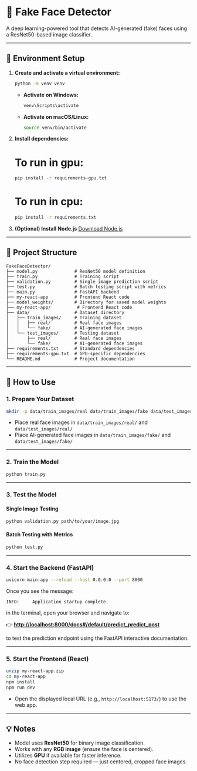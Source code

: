 # 🧠 Fake Face Detector

A deep learning-powered tool that detects AI-generated (fake) faces using a ResNet50-based image classifier.

---

## 🔧 Environment Setup

1. **Create and activate a virtual environment:**
    ```bash
    python -m venv venv
    ```
    - **Activate on Windows:**
      ```bash
      venv\Scripts\activate
      ```
    - **Activate on macOS/Linux:**
      ```bash
      source venv/bin/activate
      ```

2. **Install dependencies:**
    # To run in gpu:
    ```bash
    pip install -r requirements-gpu.txt
    ```
    
    # To run in cpu:
    ```bash
    pip install -r requirements.txt
    ```

3. **(Optional) Install Node.js**
    [Download Node.js](https://nodejs.org/)

---

## 📁 Project Structure

```
FakeFaceDetector/
├── model.py              # ResNet50 model definition
├── train.py              # Training script
├── validation.py         # Single image prediction script
├── test.py               # Batch testing script with metrics
├── main.py               # FastAPI backend
├── my-react-app          # Frontend React code
├── model_weights/        # Directory for saved model weights
├── my-react-app/          # Frontend React code
├── data/                 # Dataset directory
│   ├── train_images/     # Training dataset
│   │   ├── real/         # Real face images
│   │   └── fake/         # AI-generated face images
│   └── test_images/      # Testing dataset
│       ├── real/         # Real face images
│       └── fake/         # AI-generated face images
├── requirements.txt      # Standard dependencies
├── requirements-gpu.txt  # GPU-specific dependencies
└── README.md             # Project documentation
```

---

## 🚀 How to Use

### 1. Prepare Your Dataset

```bash
mkdir -p data/train_images/real data/train_images/fake data/test_images/real data/test_images/fake model_weights
```

- Place real face images in `data/train_images/real/` and `data/test_images/real/`
- Place AI-generated face images in `data/train_images/fake/` and `data/test_images/fake/`

---

### 2. Train the Model

```bash
python train.py
```

---

### 3. Test the Model

#### Single Image Testing 
```bash
python validation.py path/to/your/image.jpg
```

#### Batch Testing with Metrics
```bash
python test.py
```

---

### 4. Start the Backend (FastAPI)

```bash
uvicorn main:app --reload --host 0.0.0.0 --port 8000
```

Once you see the message:

```
INFO:     Application startup complete.
```

in the terminal, open your browser and navigate to:

👉 **[http://localhost:8000/docs#/default/predict_predict_post](http://localhost:8000/docs#/default/predict_predict_post)**

to test the prediction endpoint using the FastAPI interactive documentation.

---

### 5. Start the Frontend (React)

```bash
unzip my-react-app.zip
cd my-react-app
npm install
npm run dev
```

- Open the displayed local URL (e.g., `http://localhost:5173/`) to use the web app.

---

## 💡 Notes

- Model uses **ResNet50** for binary image classification.
- Works with any **RGB image** (ensure the face is centered).
- Utilizes **GPU** if available for faster inference.
- No face detection step required — just centered, cropped face images.

